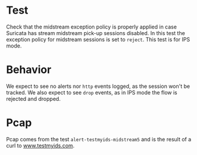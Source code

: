 # Test

Check that the midstream exception policy is properly applied in case Suricata
has stream midstream pick-up sessions disabled. In this test the exception policy
for midstream sessions is set to ``reject``. This test is for IPS mode.

# Behavior

We expect to see no alerts nor ``http`` events logged, as the session won't be
tracked. We also expect to see ``drop`` events, as in IPS mode the flow is
rejected and dropped.

# Pcap

Pcap comes from the test ``alert-testmyids-midstream5`` and is the result of a
curl to www.testmyids.com.

